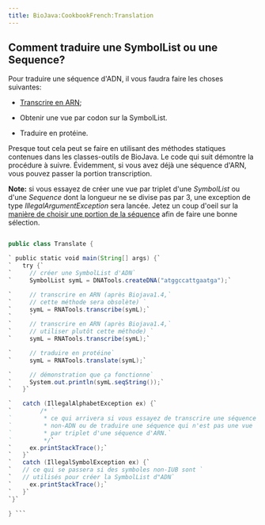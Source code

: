 ```yaml
---
title: BioJava:CookbookFrench:Translation
---
```


Comment traduire une SymbolList ou une Sequence?
------------------------------------------------

Pour traduire une séquence d'ADN, il vous faudra faire les choses
suivantes:

-   [Transcrire en
    ARN](BioJava:CookbookFrench:Sequence:Transcribe "wikilink");

<!-- -->

-   Obtenir une vue par codon sur la SymbolList.

<!-- -->

-   Traduire en protéine.

Presque tout cela peut se faire en utilisant des méthodes statiques
contenues dans les classes-outils de BioJava. Le code qui suit démontre
la procédure à suivre. Évidemment, si vous avez déjà une séquence d'ARN,
vous pouvez passer la portion transcription.

**Note:** si vous essayez de créer une vue par triplet d'une
*SymbolList* ou d'une *Sequence* dont la longueur ne se divise pas par
3, une exception de type *IllegalArgumentException* sera lancée. Jetez
un coup d'oeil sur la [manière de choisir une portion de la
séquence](BioJava:CookbookFrench:Sequence:SubSequence "wikilink") afin
de faire une bonne sélection.

```java import org.biojava.bio.symbol.\*; import org.biojava.bio.seq.\*;

public class Translate {

` public static void main(String[] args) {`  
`   try {`  
`     // créer une SymbolList d'ADN`  
`     SymbolList symL = DNATools.createDNA("atggccattgaatga");`

`     // transcrire en ARN (après Biojava1.4,`  
`     // cette méthode sera obsolète) `  
`     symL = RNATools.transcribe(symL);`  
`     `  
`     // transcrire en ARN (après Biojava1.4,`  
`     // utiliser plutôt cette méthode) `  
`     symL = RNATools.transcribe(symL);`

`     // traduire en protéine`  
`     symL = RNATools.translate(symL);`

`     // démonstration que ça fonctionne`  
`     System.out.println(symL.seqString());`  
`   }`

`   catch (IllegalAlphabetException ex) {`  
`        /* `  
`         * ce qui arrivera si vous essayez de transcrire une séquence`  
`         * non-ADN ou de traduire une séquence qui n'est pas une vue `  
`         * par triplet d'une séquence d'ARN.`  
`         */`  
`     ex.printStackTrace();`  
`   }`  
`   catch (IllegalSymbolException ex) {`  
`   // ce qui se passera si des symboles non-IUB sont `  
`   // utilisés pour créer la SymbolList d"ADN`  
`     ex.printStackTrace();`  
`   }`  
`}`

} ```
